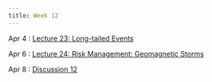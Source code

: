 ```yaml
---
title: Week 12
---
```


Apr 4
: [Lecture 23: Long-tailed Events](#)

Apr 6
: [Lecture 24: Risk Management: Geomagnetic Storms](#)

Apr 8
: [Discussion 12](#)